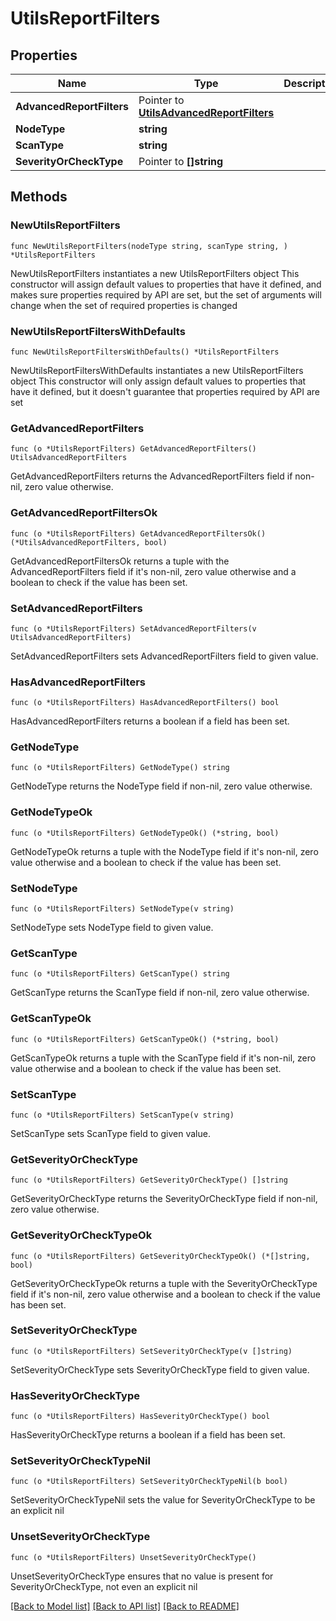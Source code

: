 # UtilsReportFilters

## Properties

Name | Type | Description | Notes
------------ | ------------- | ------------- | -------------
**AdvancedReportFilters** | Pointer to [**UtilsAdvancedReportFilters**](UtilsAdvancedReportFilters.md) |  | [optional] 
**NodeType** | **string** |  | 
**ScanType** | **string** |  | 
**SeverityOrCheckType** | Pointer to **[]string** |  | [optional] 

## Methods

### NewUtilsReportFilters

`func NewUtilsReportFilters(nodeType string, scanType string, ) *UtilsReportFilters`

NewUtilsReportFilters instantiates a new UtilsReportFilters object
This constructor will assign default values to properties that have it defined,
and makes sure properties required by API are set, but the set of arguments
will change when the set of required properties is changed

### NewUtilsReportFiltersWithDefaults

`func NewUtilsReportFiltersWithDefaults() *UtilsReportFilters`

NewUtilsReportFiltersWithDefaults instantiates a new UtilsReportFilters object
This constructor will only assign default values to properties that have it defined,
but it doesn't guarantee that properties required by API are set

### GetAdvancedReportFilters

`func (o *UtilsReportFilters) GetAdvancedReportFilters() UtilsAdvancedReportFilters`

GetAdvancedReportFilters returns the AdvancedReportFilters field if non-nil, zero value otherwise.

### GetAdvancedReportFiltersOk

`func (o *UtilsReportFilters) GetAdvancedReportFiltersOk() (*UtilsAdvancedReportFilters, bool)`

GetAdvancedReportFiltersOk returns a tuple with the AdvancedReportFilters field if it's non-nil, zero value otherwise
and a boolean to check if the value has been set.

### SetAdvancedReportFilters

`func (o *UtilsReportFilters) SetAdvancedReportFilters(v UtilsAdvancedReportFilters)`

SetAdvancedReportFilters sets AdvancedReportFilters field to given value.

### HasAdvancedReportFilters

`func (o *UtilsReportFilters) HasAdvancedReportFilters() bool`

HasAdvancedReportFilters returns a boolean if a field has been set.

### GetNodeType

`func (o *UtilsReportFilters) GetNodeType() string`

GetNodeType returns the NodeType field if non-nil, zero value otherwise.

### GetNodeTypeOk

`func (o *UtilsReportFilters) GetNodeTypeOk() (*string, bool)`

GetNodeTypeOk returns a tuple with the NodeType field if it's non-nil, zero value otherwise
and a boolean to check if the value has been set.

### SetNodeType

`func (o *UtilsReportFilters) SetNodeType(v string)`

SetNodeType sets NodeType field to given value.


### GetScanType

`func (o *UtilsReportFilters) GetScanType() string`

GetScanType returns the ScanType field if non-nil, zero value otherwise.

### GetScanTypeOk

`func (o *UtilsReportFilters) GetScanTypeOk() (*string, bool)`

GetScanTypeOk returns a tuple with the ScanType field if it's non-nil, zero value otherwise
and a boolean to check if the value has been set.

### SetScanType

`func (o *UtilsReportFilters) SetScanType(v string)`

SetScanType sets ScanType field to given value.


### GetSeverityOrCheckType

`func (o *UtilsReportFilters) GetSeverityOrCheckType() []string`

GetSeverityOrCheckType returns the SeverityOrCheckType field if non-nil, zero value otherwise.

### GetSeverityOrCheckTypeOk

`func (o *UtilsReportFilters) GetSeverityOrCheckTypeOk() (*[]string, bool)`

GetSeverityOrCheckTypeOk returns a tuple with the SeverityOrCheckType field if it's non-nil, zero value otherwise
and a boolean to check if the value has been set.

### SetSeverityOrCheckType

`func (o *UtilsReportFilters) SetSeverityOrCheckType(v []string)`

SetSeverityOrCheckType sets SeverityOrCheckType field to given value.

### HasSeverityOrCheckType

`func (o *UtilsReportFilters) HasSeverityOrCheckType() bool`

HasSeverityOrCheckType returns a boolean if a field has been set.

### SetSeverityOrCheckTypeNil

`func (o *UtilsReportFilters) SetSeverityOrCheckTypeNil(b bool)`

 SetSeverityOrCheckTypeNil sets the value for SeverityOrCheckType to be an explicit nil

### UnsetSeverityOrCheckType
`func (o *UtilsReportFilters) UnsetSeverityOrCheckType()`

UnsetSeverityOrCheckType ensures that no value is present for SeverityOrCheckType, not even an explicit nil

[[Back to Model list]](../README.md#documentation-for-models) [[Back to API list]](../README.md#documentation-for-api-endpoints) [[Back to README]](../README.md)


